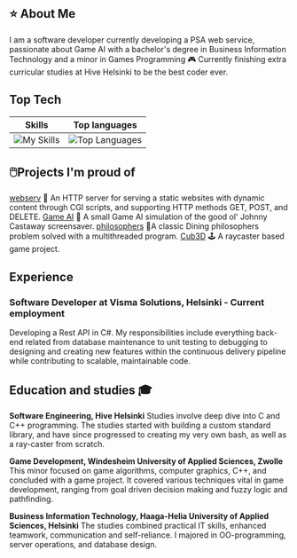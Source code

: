 ## ⭐️ About Me
I am a software developer currently developing a PSA web service, passionate about Game AI with a bachelor's degree in Business Information Technology and a minor in Games Programming 🎮 Currently finishing extra curricular studies at Hive Helsinki to be the best coder ever.

## Top Tech
| Skills | Top languages |
| --------------- | --------------- |
| ![My Skills](https://skillicons.dev/icons?i=cs,cpp,dotnet,git,c,docker,azure-light,bash-light) | ![Top Languages](https://github-readme-stats.vercel.app/api/top-langs/?username=merituulie) |

## 🖱️Projects I'm proud of
[webserv](https://github.com/merituulie/webserv) 🛜 An HTTP server for serving a static websites with dynamic content through CGI scripts, and supporting HTTP methods GET, POST, and DELETE.
[Game AI](https://github.com/merituulie/JohnnyCastaway) 🌴 A small Game AI simulation of the good ol' Johnny Castaway screensaver.
[philosophers](https://github.com/merituulie/philisophers) 🧵A classic Dining philosophers problem solved with a multithreaded program.
[Cub3D](https://github.com/merituulie/cub3d) 🕹️ A raycaster based game project.

## Experience
### Software Developer at Visma Solutions, Helsinki - Current employment
Developing a Rest API in C#. My responsibilities include everything back-end related from database maintenance to unit testing to debugging to designing and creating new features within the continuous delivery pipeline while contributing to scalable, maintainable code.

## Education and studies 🎓
**Software Engineering, Hive Helsinki**
Studies involve deep dive into C and C++ programming. The studies started with building a custom standard library, and have since progressed to creating my very own bash, as well as a ray-caster from scratch.

**Game Development, Windesheim University of Applied Sciences, Zwolle**
This minor focused on game algorithms, computer graphics, C++, and concluded with a game project. It covered various techniques vital in game development, ranging from goal driven decision making and fuzzy logic and pathfinding.

**Business Information Technology, Haaga-Helia University of Applied Sciences, Helsinki**
The studies combined practical IT skills, enhanced teamwork, communication and self-reliance. I majored in OO-programming, server operations, and database design.
